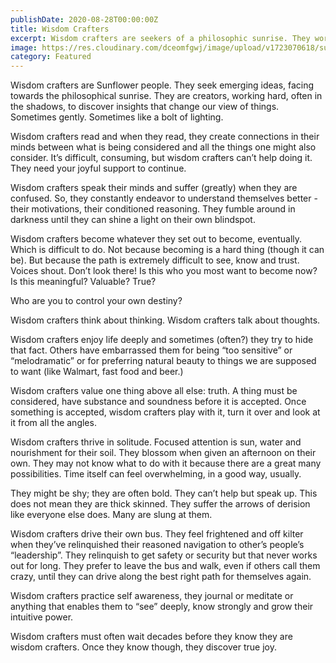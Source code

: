 ```yaml
---
publishDate: 2020-08-28T00:00:00Z
title: Wisdom Crafters
excerpt: Wisdom crafters are seekers of a philosophic sunrise. They work hard, often in the shadows, to discover insights that change our view of things. Sometimes gently. Sometimes like a bolt of lighting.
image: https://res.cloudinary.com/dceomfgwj/image/upload/v1723070618/sunflower-wisdom_yodhqz.jpg
category: Featured
---
```

Wisdom crafters are Sunflower people. They seek emerging ideas, facing towards the philosophical sunrise. They are creators, working hard, often in the shadows, to discover insights that change our view of things. Sometimes gently. Sometimes like a bolt of lighting.

Wisdom crafters read and when they read, they create connections in their minds between what is being considered and all the things one might also consider. It’s difficult, consuming, but wisdom crafters can’t help doing it. They need your joyful support to continue.

Wisdom crafters speak their minds and suffer (greatly) when they are confused. So, they constantly endeavor to understand themselves better - their motivations, their conditioned reasoning. They fumble around in darkness until they can shine a light on their own blindspot.

Wisdom crafters become whatever they set out to become, eventually. Which is difficult to do. Not because becoming is a hard thing (though it can be). But because the path is extremely difficult to see, know and trust. Voices shout. Don’t look there! Is this who you most want to become now? Is this meaningful? Valuable? True?

Who are you to control your own destiny?

Wisdom crafters think about thinking. Wisdom crafters talk about thoughts.

Wisdom crafters enjoy life deeply and sometimes (often?) they try to hide that fact. Others have embarrassed them for being “too sensitive” or “melodramatic” or for preferring natural beauty to things we are supposed to want (like Walmart, fast food and beer.)

Wisdom crafters value one thing above all else: truth. A thing must be considered, have substance and soundness before it is accepted. Once something is accepted, wisdom crafters play with it, turn it over and look at it from all the angles.

Wisdom crafters thrive in solitude. Focused attention is sun, water and nourishment for their soil. They blossom when given an afternoon on their own. They may not know what to do with it because there are a great many possibilities. Time itself can feel overwhelming, in a good way, usually.

They might be shy; they are often bold. They can’t help but speak up. This does not mean they are thick skinned. They suffer the arrows of derision like everyone else does. Many are slung at them.

Wisdom crafters drive their own bus. They feel frightened and off kilter when they’ve relinquished their reasoned navigation to other’s people’s “leadership”. They relinquish to get safety or security but that never works out for long. They prefer to leave the bus and walk, even if others call them crazy, until they can drive along the best right path for themselves again.

Wisdom crafters practice self awareness, they journal or meditate or anything that enables them to “see” deeply, know strongly and grow their intuitive power.

Wisdom crafters must often wait decades before they know they are wisdom crafters. Once they know though, they discover true joy.